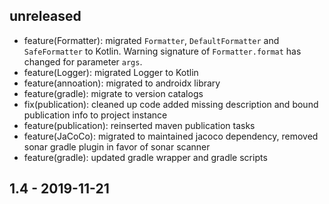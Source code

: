 ## unreleased

- feature(Formatter): migrated `Formatter`, `DefaultFormatter` and `SafeFormatter` to Kotlin. Warning signature of `Formatter.format` has changed for parameter `args`.
- feature(Logger): migrated Logger to Kotlin
- feature(annoation): migrated to androidx library
- feature(gradle): migrate to version catalogs
- fix(publication): cleaned up code added missing description and bound publication info to project instance
- feature(publication): reinserted maven publication tasks
- feature(JaCoCo): migrated to maintained jacoco dependency, removed sonar gradle plugin in favor of sonar scanner
- feature(gradle): updated gradle wrapper and gradle scripts

## 1.4 - 2019-11-21

